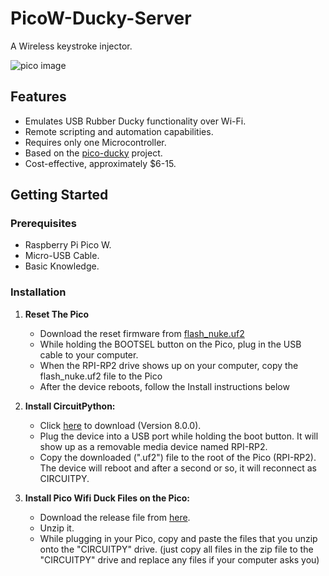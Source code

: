 # PicoW-Ducky-Server
A Wireless keystroke injector.

![pico image](https://github.com/Master629/PicoW-Ducky-Server/assets/125476463/0efbedc9-9807-42a5-b591-0ce250ef1e07)


## Features

- Emulates USB Rubber Ducky functionality over Wi-Fi.
- Remote scripting and automation capabilities.
- Requires only one Microcontroller.
- Based on the [pico-ducky](https://github.com/dbisu/pico-ducky) project.
- Cost-effective, approximately $6-15.

## Getting Started

### Prerequisites

- Raspberry Pi Pico W.
- Micro-USB Cable.
- Basic Knowledge.

### Installation

1. **Reset The Pico**

   - Download the reset firmware from [flash_nuke.uf2](https://datasheets.raspberrypi.com/soft/flash_nuke.uf2)
   - While holding the BOOTSEL button on the Pico, plug in the USB cable to your computer.
   - When the RPI-RP2 drive shows up on your computer, copy the flash_nuke.uf2 file to the Pico
   - After the device reboots, follow the Install instructions below

2. **Install CircuitPython:**

   - Click [here](https://adafruit-circuit-python.s3.amazonaws.com/bin/raspberry_pi_pico_w/fr/adafruit-circuitpython-raspberry_pi_pico_w-fr-8.0.0.uf2) to download (Version 8.0.0).
   - Plug the device into a USB port while holding the boot button. It will show up as a removable media device named RPI-RP2.
   - Copy the downloaded (".uf2") file to the root of the Pico (RPI-RP2). The device will reboot and after a second or so, it will reconnect as CIRCUITPY.

3. **Install Pico Wifi Duck Files on the Pico:**
   - Download the release file from [here](https://github.com/Master629/PicoW-Ducky-Server/releases/download/V1.0-Pico-Ducky-Server/PicoW-Server.zip).
   - Unzip it.
   - While plugging in your Pico, copy and paste the files that you unzip onto the "CIRCUITPY" drive. (just copy all files in the zip file to the "CIRCUITPY" drive and replace any files if your computer asks you)


